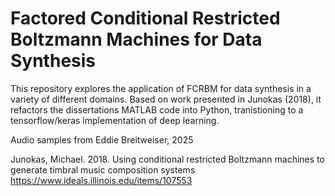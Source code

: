 # Factored Conditional Restricted Boltzmann Machines for Data Synthesis

This repository explores the application of FCRBM for data synthesis in a variety of different domains. Based on work presented in Junokas (2018), it refactors the dissertations MATLAB code into Python, tranistioning to a tensorflow/keras implementation of deep learning.

Audio samples from Eddie Breitweiser, 2025

Junokas, Michael. 2018. Using conditional restricted Boltzmann machines to generate timbral music composition systems
https://www.ideals.illinois.edu/items/107553
